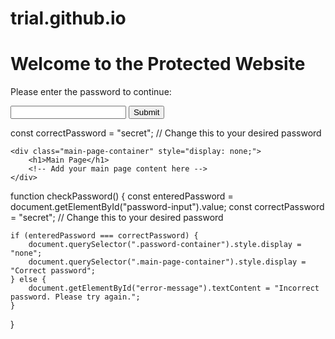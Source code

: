 # trial.github.io
<!DOCTYPE html>
<HTML lang="en">



<head>
    <meta charset="UTF-8">
    <meta name="viewport" content="width=device-width, initial-scale=1.0">
    <title>Password Protected Website</title>
    <link rel="stylesheet" href="styles.css">
</head>

<body>
    <div class="password-container">
        <h1>Welcome to the Protected Website</h1>
        <p>Please enter the password to continue:</p>
        <input type="password" id="password-input">
        <button onclick="checkPassword()">Submit</button>
        <p id="error-message" class="error-message"></p>
    </div>

const correctPassword = "secret"; // Change this to your desired password

    <div class="main-page-container" style="display: none;">
        <h1>Main Page</h1>
        <!-- Add your main page content here -->
    </div>

  

function checkPassword() {
    const enteredPassword = document.getElementById("password-input").value;
    const correctPassword = "secret"; // Change this to your desired password

    if (enteredPassword === correctPassword) {
        document.querySelector(".password-container").style.display = "none";
        document.querySelector(".main-page-container").style.display = "Correct password";
    } else {
        document.getElementById("error-message").textContent = "Incorrect password. Please try again.";
    }
}

